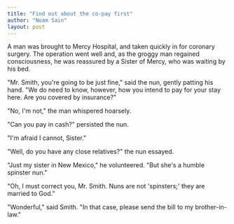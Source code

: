```yaml
---
title: "Find out about the co-pay first"
author: "Noam Sain"
layout: post
---
```


A man was brought to Mercy Hospital, and taken quickly in for coronary surgery. The operation went well and, as the groggy man regained consciousness, he was reassured by a Sister of Mercy, who was waiting by his bed.

"Mr. Smith, you're going to be just fine," said the nun, gently patting his hand. "We do need to know, however, how you intend to pay for your stay here. Are you covered by insurance?"

"No, I'm not," the man whispered hoarsely.

"Can you pay in cash?" persisted the nun.

"I'm afraid I cannot, Sister."

"Well, do you have any close relatives?" the nun essayed.

"Just my sister in New Mexico," he volunteered. "But she's a humble spinster nun."

"Oh, I must correct you, Mr. Smith. Nuns are not 'spinsters;' they are married to God."

"Wonderful," said Smith. "In that case, please send the bill to my brother-in-law."
